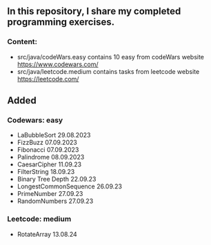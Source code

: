 ## In this repository, I share my completed programming exercises.

### Content:
- src/java/codeWars.easy contains 10 easy from codeWars website https://www.codewars.com/
- src/java/leetcode.medium contains tasks from leetcode website https://leetcode.com/

## Added

### Codewars: easy

- LaBubbleSort 29.08.2023
- FizzBuzz 07.09.2023
- Fibonacci 07.09.2023
- Palindrome 08.09.2023
- CaesarCipher 11.09.23
- FilterString 18.09.23
- Binary Tree Depth 22.09.23
- LongestCommonSequence 26.09.23
- PrimeNumber 27.09.23
- RandomNumbers 27.09.23

### Leetcode: medium

- RotateArray 13.08.24

